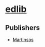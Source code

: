 # [edlib](https://pypi.org/project/edlib)



## Publishers
- [Martinsos](https://pypi.org/user/Martinsos)

